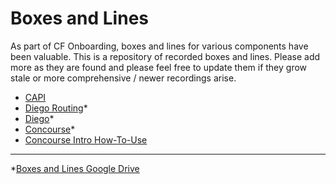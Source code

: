 # Boxes and Lines

As part of CF Onboarding, boxes and lines for various components have been valuable. This is a repository of recorded boxes and lines. Please add more as they are found and please feel free to update them if they grow stale or more comprehensive / newer recordings arise.

- [CAPI](https://drive.google.com/open?id=1Qgpra8D7KlANKj9NNxtipOq9Vak9oXSC)
- [Diego Routing](https://drive.google.com/open?id=1LEjeDm368HcAz6wl0SP2-R_kKSyP8ypV)*
- [Diego](https://drive.google.com/open?id=1hLYiMfJsR1VieufFIAKr4exxPlpbc1sm)*
- [Concourse](https://www.youtube.com/watch?v=H-4pvC7t2AI)*
- [Concourse Intro How-To-Use](https://github.com/jchesterpivotal/concourse-build-resource#utility-tasks)

---
*[Boxes and Lines Google Drive](https://drive.google.com/drive/u/0/folders/1AYobAUeCi8-f9YmTjqa3LuFD6TFYuT2C)
